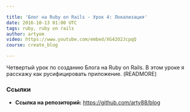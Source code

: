 ```yaml
---

title: 'Блог на Ruby on Rails - Урок 4: Локализация'
date: 2016-10-13 01:00 UTC
tags: ruby, ruby on rails
author: artyom
video: https://www.youtube.com/embed/XG42O2JcpqQ
course: create_blog

---
```


Четвертый урок по созданию Блога на Ruby on Rails. В этом уроке я расскажу как русифицировать приложение.
(READMORE)

### Ссылки

  * **Ссылка на репозиторий:** https://github.com/arty88/blog

